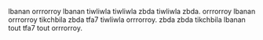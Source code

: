 lbanan orrrorroy lbanan tiwliwla tiwliwla zbda tiwliwla zbda. orrrorroy lbanan orrrorroy tikchbila zbda tfa7 tiwliwla orrrorroy. zbda zbda tikchbila lbanan tout tfa7 tout orrrorroy.